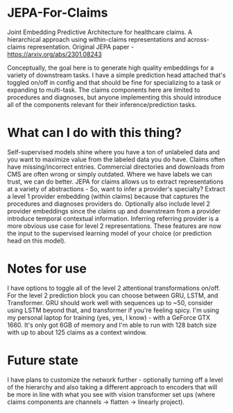 # JEPA-For-Claims
Joint Embedding Predictive Architecture for healthcare claims.  A hierarchical approach using within-claims representations and across-claims representation.  Original JEPA paper - https://arxiv.org/abs/2301.08243

Conceptually, the goal here is to generate high quality embeddings for a variety of downstream tasks.  I have a simple prediction head attached that's toggled on/off in config and that should be fine for specializing to a task or expanding to multi-task.  The claims components here are limited to procedures and diagnoses, but anyone implementing this should introduce all of the components relevant for their inference/prediction tasks.

# What can I do with this thing?
Self-supervised models shine where you have a ton of unlabeled data and you want to maximize value from the labeled data you do have.
Claims often have missing/incorrect entries.  Commercial directories and downloads from CMS are often wrong or simply outdated.
Where we have labels we can trust, we can do better.
JEPA for claims allows us to extract representations at a variety of abstractions -
So, want to infer a provider's specialty?  Extract a level 1 provider embedding (within claims) because that captures the procedures and diagnoses providers do.  Optionally also include level 2 provider embeddings since the claims up and downstream from a provider introduce temporal contextual information.  Inferring referring provider is a more obvious use case for level 2 representations.  These features are now the input to the supervised learning model of your choice (or prediction head on this model).

# Notes for use
I have options to toggle all of the level 2 attentional transformations on/off.
For the level 2 prediction block you can choose between GRU, LSTM, and Transformer.  GRU should work well with sequences up to ~50, consider using LSTM beyond that, and transformer if you're feeling spicy.
I'm using my personal laptop for training (yes, yes, I know) - with a GeForce GTX 1660.  It's only got 6GB of memory and I'm able to run with 128 batch size with up to about 125 claims as a context window.

# Future state
I have plans to customize the network further - optionally turning off a level of the hierarchy and also taking a different approach to encoders that will be more in line with what you see with vision transformer set ups (where claims components are channels -> flatten -> linearly project).
